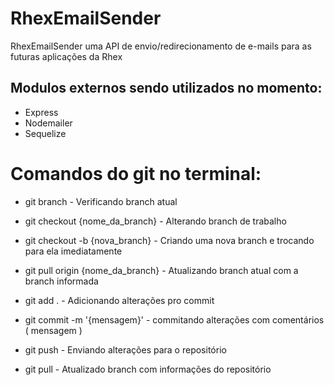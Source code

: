 # RhexEmailSender
RhexEmailSender uma API de envio/redirecionamento de e-mails para as futuras aplicações da Rhex

## Modulos externos sendo utilizados no momento:
 - Express
 - Nodemailer
 - Sequelize
 
 # Comandos do git no terminal:
 
 - git branch - Verificando branch atual
 - git checkout {nome_da_branch} - Alterando branch de trabalho
 - git checkout -b {nova_branch} - Criando uma nova branch e trocando para ela imediatamente
 
 - git pull origin {nome_da_branch} - Atualizando branch atual com a branch informada
 
 - git add . - Adicionando alterações pro commit
 - git commit -m '{mensagem}' - commitando alterações com comentários ( mensagem )
 - git push - Enviando alterações para o repositório
 
 - git pull - Atualizado branch com informações do repositório
